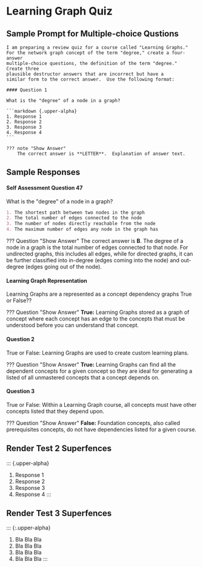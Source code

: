 # Learning Graph Quiz

## Sample Prompt for Multiple-choice Qustions

~~~linenums="0"
I am preparing a review quiz for a course called "Learning Graphs."
For the network graph concept of the term "degree," create a four-answer
multiple-choice questions, the definition of the term "degree."  Create three
plausible destructor answers that are incorrect but have a
similar form to the correct answer.  Use the following format:

#### Question 1

What is the "degree" of a node in a graph?

```markdown {.upper-alpha}
1. Response 1
2. Response 2
3. Response 3
4. Response 4
```

??? note "Show Answer"
    The correct answer is **LETTER**.  Explanation of answer text.
~~~

## Sample Responses

#### Self Assessment Question 47

What is the "degree" of a node in a graph?

```markdown {.upper-alpha}
1. The shortest path between two nodes in the graph
2. The total number of edges connected to the node
3. The number of nodes directly reachable from the node
4. The maximum number of edges any node in the graph has
```

??? Question "Show Answer"
    The correct answer is **B**. The degree of a node in a 
    graph is the total number of edges connected to that node. 
    For undirected graphs, this includes all edges, while for 
    directed graphs, it can be further classified into in-degree 
    (edges coming into the node) and out-degree (edges going
    out of the node).

#### Learning Graph Representation

Learning Graphs are a represented as a concept dependency graphs
True or False??

??? Question "Show Answer"
    **True:**  Learning Graphs stored as a graph of concept where
    each concept has an edge to the concepts that must be
    understood before you can understand that concept.

#### Question 2

True or False: Learning Graphs are used to create custom learning plans.

??? Question "Show Answer"
    **True:**  Learning Graphs can find all the dependent concepts
    for a given concept so they are ideal for generating a listed
    of all unmastered concepts that a concept depends on.
    

#### Question 3

True or False: Within a Learning Graph course, all concepts must have other 
concepts listed that they depend upon.

??? Question "Show Answer"
    **False:**  Foundation concepts, also called prerequisites 
    concepts, do not have dependencies listed for a given course.

## Render Test 2 Superfences

::: {.upper-alpha}
1. Response 1
2. Response 2
3. Response 3
4. Response 4
:::

## Render Test 3 Superfences

::: {:.upper-alpha}
1. Bla Bla Bla
2. Bla Bla Bla
3. Bla Bla Bla
4. Bla Bla Bla
:::


